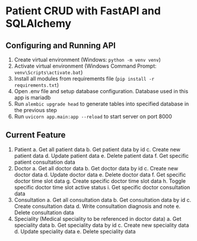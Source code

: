 # Patient CRUD with FastAPI and SQLAlchemy

## Configuring and Running API

1. Create virtual environment (Windows: `python -m venv venv`)
2. Activate virtual environment (Windows Command Prompt: `venv\Scripts\activate.bat`)
3. Install all modules from requirements file (`pip install -r requirements.txt`)
4. Open .env file and setup database configuration. Database used in this app is mariadb
5. Run `alembic upgrade head` to generate tables into specified database in the previous step
6. Run `uvicorn app.main:app --reload` to start server on port 8000

## Current Feature

1. Patient
   a. Get all patient data
   b. Get patient data by id
   c. Create new patient data
   d. Update patient data
   e. Delete patient data
   f. Get specific patient consultation data
2. Doctor
   a. Get all doctor data
   b. Get doctor data by id
   c. Create new doctor data
   d. Update doctor data
   e. Delete doctor data
   f. Get specific doctor time slot data
   g. Create specific doctor time slot data
   h. Toggle specific doctor time slot active status
   i. Get specific doctor consultation data
3. Consultation
   a. Get all consultation data
   b. Get consultation data by id
   c. Create consultation data
   d. Write consultation diagnosis and note
   e. Delete consultation data
4. Speciality (Medical speciality to be referenced in doctor data)
   a. Get speciality data
   b. Get speciality data by id
   c. Create new speciality data
   d. Update speciality data
   e. Delete speciality data
